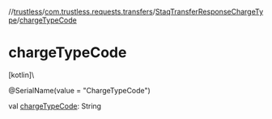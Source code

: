 //[trustless](../../../index.md)/[com.trustless.requests.transfers](../index.md)/[StaqTransferResponseChargeType](index.md)/[chargeTypeCode](charge-type-code.md)

# chargeTypeCode

[kotlin]\

@SerialName(value = &quot;ChargeTypeCode&quot;)

val [chargeTypeCode](charge-type-code.md): String
